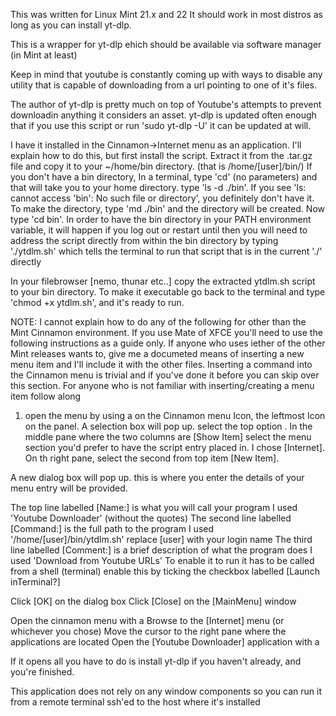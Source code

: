 
This was written for Linux Mint 21.x and 22  It should work in most distros
as long as you can install yt-dlp.

This is a wrapper for yt-dlp ehich should be available via software manager
(in Mint at least)

Keep in mind that youtube is constantly coming up with ways to disable any
utility that is capable of downloading from a url pointing to one of it's
files.

The author of yt-dlp is pretty much on top of Youtube's attempts to prevent
downloadin anything it considers an asset.  yt-dlp is updated often enough
that if you use this script or run 'sudo yt-dlp -U' it can be updated at will.

I have it installed in the Cinnamon->Internet menu as an application.
I'll explain how to do this, but first install the script.
Extract it from the .tar.gz file and copy it to your ~/home/bin directory.
  (that is /home/[user]/bin/)
If you don't have a bin directory, In a terminal, type 'cd' (no parameters)
and that will take you to your home directory. type 'ls -d ./bin'. If you
see 'ls: cannot access 'bin': No such file or directory', you definitely
don't have it.  To make the directory, type 'md ./bin' and the directory
will be created. Now type 'cd bin'.  In order to have the bin directory
in your PATH environment variable, it will happen if you log out or restart
until then you will need to address the script directly from within the bin
directory by typing './ytdlm.sh' which tells the terminal to run that script
that is in the current './' directly

In your filebrowser [nemo, thunar etc..] copy the extracted ytdlm.sh script
to your bin directory.  To make it executable go back to the terminal and
type 'chmod +x ytdlm.sh', and it's ready to run.

NOTE: I cannot explain how to do any of the following for other than
the Mint Cinnamon environment.  If you use Mate of XFCE you'll need
to use the following instructions as a guide only.
If anyone who uses iether of the other Mint releases wants to, give me
a documeted means of inserting a new menu item and I'll include it with the
other files.
Inserting a command into the Cinnamon menu is trivial and if you've done it
before you can skip over this section.  For anyone who is not familiar with
inserting/creating a menu item follow along
1) open the menu by using a <Right click> on the Cinnamon menu Icon,
the leftmost Icon on the panel.  A selection box will pop up.  select the
top option <Edit Menu>. In the middle pane where the two columns are
[Show  Item] select the menu section you'd prefer to have the script entry
placed in.  I chose [Internet].
On th right pane, select the second from top item [New Item].

A new dialog box will pop up. this is where you enter the details of
your menu entry will be provided.

The top line labelled [Name:] is what you will call your program
  I used 'Youtube Downloader' (without the quotes)
The second line labelled [Command:] is the full path to the program
  I used '/home/[user]/bin/ytdlm.sh' replace [user] with your login name
The third line labelled [Comment:] is a brief description of what the
  program does
  I used 'Download from Youtube URLs'
To enable it to run it has to be called from a shell (terminal)
  enable this by ticking the checkbox labelled [Launch inTerminal?]

Click [OK] on the dialog box
Click [Close] on the [MainMenu] window

Open the cinnamon menu with a <Left click>
Browse to the [Internet] menu (or whichever you chose)
Move the cursor to the right pane where the applications are located
Open the [Youtube Downloader] application with a <Left click>

If it opens all you have to do is install yt-dlp if you haven't already,
and you're finished.

This application does not rely on any window components so you can run it
from a remote terminal ssh'ed to the host where it's installed
